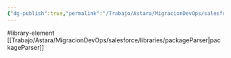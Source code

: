 ```yaml
---
{"dg-publish":true,"permalink":"/Trabajo/Astara/MigracionDevOps/salesforce/libraries/align/"}
---
```



#library-element
[[Trabajo/Astara/MigracionDevOps/salesforce/libraries/packageParser\|packageParser]]